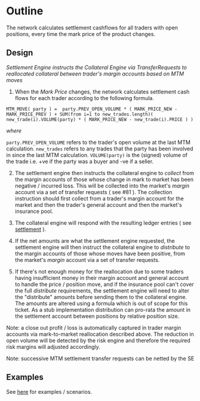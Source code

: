 # Outline
The network calculates settlement cashflows for all traders with open positions, every time the mark price of the product changes. 

## Design

*Settlement Engine instructs the Collateral Engine via TransferRequests to reallocated collateral between trader's margin accounts based on MTM moves*

1. When the _Mark Price_ changes, the network calculates settlement cash flows for each trader according to the following formula.

```
MTM_MOVE( party ) =  party.PREV_OPEN_VOLUME * ( MARK_PRICE_NEW - MARK_PRICE_PREV ) + SUM(from i=1 to new_trades.length)( new_trade(i).VOLUME(party) * ( MARK_PRICE_NEW - new_trade(i).PRICE ) )
```
*where*

```party.PREV_OPEN_VOLUME``` refers to the trader's open volume at the last MTM calculation.
```new_trades``` refers to any trades that the party has been involved in since the last MTM calculation.
```VOLUME(party)``` is the (signed) volume  of the trade i.e. +ve if the party was a buyer and -ve if a seller.


2. The settlement engine then instructs the collateral engine to *collect* from the margin accounts of those whose change in mark to market has been negative / incurred loss.  This will be collected into the market's *margin* account via a set of transfer requests ( see #81 ).  The collection instruction should first collect from a trader's margin account for the market and then the trader's general account and then the market's insurance pool.  

3. The collateral engine will respond with the resulting ledger entries ( see [settlement](./0002-settlement.md) ).

4. If the net amounts are what the settlement engine requested, the settlement engine will then instruct the collateral engine to *distribute* to the margin accounts of those whose moves have been positive, from the market's *margin* account via a set of transfer requests.

5. If there's not enough money for the reallocation due to some traders having insufficient money in their margin account and general account to handle the price / position move, and if the insurance pool can't cover the full *distribute* requirements, the settlement engine will need to alter the "distribute" amounts before sending them to the collateral engine. The amounts are altered using a formula which is out of scope for this ticket. As a stub implementation distribution can pro-rata the amount in the settlement account between positions by relative position size.

Note: a close out profit / loss is automatically captured in trader margin accounts via mark-to-market reallocation described above. The reduction in open volume will be detected by the risk engine and therefore the required risk margins will adjusted accordingly.

Note: successive MTM settlement transfer requests can be netted by the SE


## Examples

See [here](https://drive.google.com/file/d/18o_sCC5OLS59is4cvSce8lcxQAigCrB1/view?usp=sharing) for examples / scenarios.


